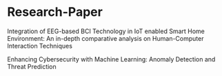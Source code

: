 # Research-Paper
Integration of EEG-based BCI Technology in IoT enabled Smart Home Environment: An in-depth comparative analysis on Human-Computer Interaction Techniques


Enhancing Cybersecurity with Machine Learning: Anomaly Detection and Threat Prediction
